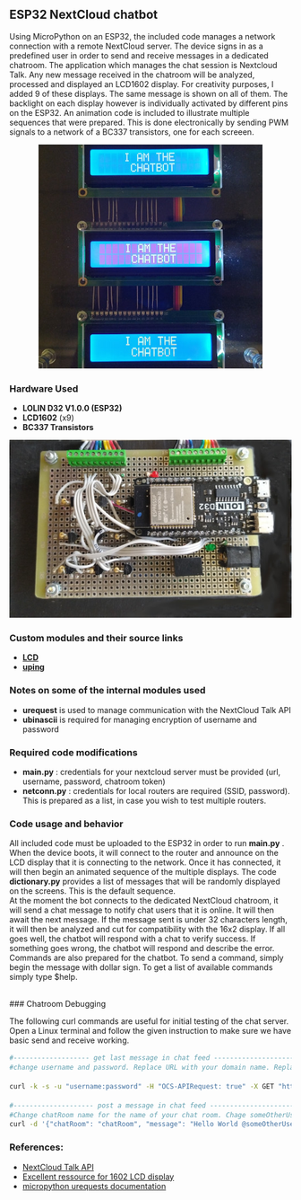 ## ESP32 NextCloud chatbot 
Using MicroPython on an ESP32, the included code manages a network connection with a remote NextCloud server. The device signs in as a predefined user in order to send and receive messages in a dedicated chatroom. The application which manages the chat session is Nextcloud Talk. Any new message received in the chatroom will be analyzed, processed and displayed an LCD1602 display. For creativity purposes, I added 9 of these displays. The same message is shown on all of them. The backlight on each display however is individually activated by different pins on the ESP32. An animation code is included to illustrate multiple sequences that were prepared. This is done electronically by sending PWM signals to a network of a BC337 transistors, one for each screeen. 

<p align="center">
  <img src="images/screens-small.jpg" />
</p>

### Hardware Used
- **LOLIN D32 V1.0.0 (ESP32)**
- **LCD1602** (x9)
- **BC337 Transistors**

<p align="center">
  <img src="images/circuit-small.jpg" />
</p>


### Custom modules and their source links
- **[LCD](https://github.com/rdagger/micropython-charlcd)**
- **[uping](https://gist.github.com/shawwwn/91cc8979e33e82af6d99ec34c38195fb)**

### Notes on some of the internal modules used
- **urequest** is used to manage communication with the NextCloud Talk API
- **ubinascii** is required for managing encryption of username and password

### Required code modifications
- **main.py** : credentials for your nextcloud server must be provided (url, username, password, chatroom token)
- **netconn.py** : credentials for local routers are required (SSID, password). This is prepared as a list, in case you wish to test multiple routers.

### Code usage and behavior
All included code must be uploaded to the ESP32 in order to run **main.py** . When the device boots, it will connect to the router and announce on the LCD display that it is connecting to the network. Once it has connected, it will then begin an animated sequence of the multiple displays. The code **dictionary.py** provides a list of messages that will be randomly displayed on the screens. This is the default sequence. <br/>
At the moment the bot connects to the dedicated NextCloud chatroom, it will send a chat message to notify chat users that it is online. It will then await the next message. If the message sent is under 32 characters length, it will then be analyzed and cut for compatibility with the 16x2 display. If all goes well, the chatbot will respond with a chat to verify success. If something goes wrong, the chatbot will respond and describe the error.<br/>
Commands are also prepared for the chatbot. To send a command, simply begin the message with dollar sign. To get a list of available commands simply type $help.

<br/>
### Chatroom Debugging

The following curl commands are useful for initial testing of the chat server. Open a Linux terminal and follow the given instruction to make sure we have basic send and receive working.

```bash
#------------------- get last message in chat feed ----------------------
#change username and password. Replace URL with your domain name. Replace the xxxxxxxx with your room token.

curl -k -s -u "username:password" -H "OCS-APIRequest: true" -X GET "https://yourDomainName.ddns.net/ocs/v1.php/apps/spreed/api/v1/chat/xxxxxxxx?lookIntoFuture=0&limit=1&setReadMarker=1" | grep "<message>" | sed -r "s|<?/message>||g" | tail -1

#-------------------- post a message in chat feed -----------------------
#Change chatRoom name for the name of your chat room. Chage someOtherUser to the name of a user to whom you wish to address the message. Change username and password. Replace URL with your domain name. Replace the xxxxxxxx with your room token.
curl -d '{"chatRoom": "chatRoom", "message": "Hello World @someOtherUser"}' -H "Content-Type: application/json" -H "Accept: application/json" -H "OCS-APIRequest: true" -u "username:password" https://yourDomainName.ddns.net/ocs/v1.php/apps/spreed/api/v1/chat/xxxxxxxx
```

### References:
- [NextCloud Talk API](https://nextcloud-talk.readthedocs.io/en/latest/chat/)
- [Excellent ressource for 1602 LCD display](https://lastminuteengineers.com/arduino-1602-character-lcd-tutorial/)
- [micropython urequests documentation](https://makeblock-micropython-api.readthedocs.io/en/latest/public_library/Third-party-libraries/urequests.html)
